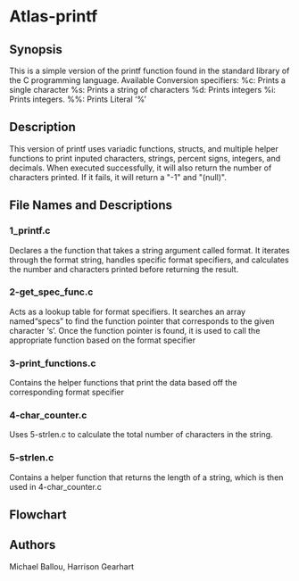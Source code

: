 # Atlas-printf

## Synopsis

This is a simple version of the printf function found in the standard library of the C programming language. 
Available Conversion specifiers:
%c: Prints a single character
%s: Prints a string of characters 
%d: Prints integers 
%i: Prints integers.
%%: Prints Literal ‘%’

## Description
This version of printf uses variadic functions, structs, and multiple helper functions to print inputed characters, strings, percent signs, integers, and decimals. When executed successfully, it will also return the number of characters printed. If it fails, it will return a "-1" and "(null)".

## File Names and Descriptions
### 1_printf.c
Declares a the function that takes a string argument called format. It iterates through the format string, handles specific format specifiers, and calculates the number and characters printed before returning the result.
### 2-get_spec_func.c
Acts as a lookup table for format specifiers. It searches an array named“specs” to find the function pointer that corresponds to the given character ‘s’. Once the function pointer is found, it is used to call the appropriate function based on the format specifier
### 3-print_functions.c
Contains the helper functions that print the data based off the corresponding format specifier
### 4-char_counter.c
Uses 5-strlen.c to calculate the total number of characters in the string.
### 5-strlen.c
Contains a helper function that returns the length of a string, which is then  used in 4-char_counter.c

## Flowchart



## Authors
Michael Ballou, Harrison Gearhart